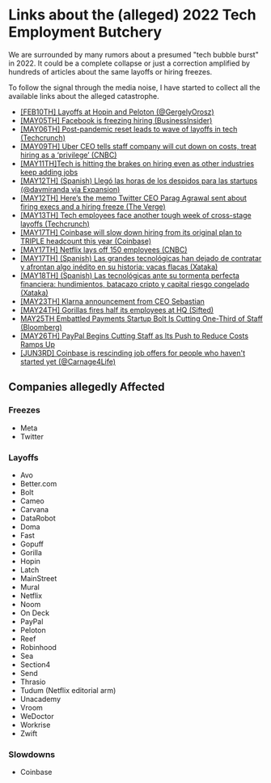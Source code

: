 # Links about the (alleged) 2022 Tech Employment Butchery

We are surrounded by many rumors about a presumed "tech bubble burst" in 2022. It could be a complete collapse or just a correction amplified by hundreds of articles about the same layoffs or hiring freezes.

To follow the signal through the media noise, I have started to collect all the available links about the alleged catastrophe.

* [[FEB10TH] Layoffs at Hopin and Peloton (@GergelyOrosz)](https://twitter.com/GergelyOrosz/status/1491855427277107202)
* [[MAY05TH] Facebook is freezing hiring (BusinessInsider)](https://www.businessinsider.com/facebook-is-freezing-hiring-heres-why-and-who-it-impacts-2022-5)
* [[MAY06TH] Post-pandemic reset leads to wave of layoffs in tech (Techcrunch)](https://techcrunch.com/2022/05/06/startup-tech-layoffs-in-may/)
* [[MAY09TH] Uber CEO tells staff company will cut down on costs, treat hiring as a ‘privilege’ (CNBC)](https://www.cnbc.com/2022/05/09/uber-to-cut-down-on-costs-treat-hiring-as-a-privilege-ceo-email.html)
* [[MAY11TH]Tech is hitting the brakes on hiring even as other industries keep adding jobs](https://www.cnbc.com/2022/05/11/tech-layoffs-hiring-slowdown-stand-out-in-red-hot-job-market.html)
* [[MAY12TH] (Spanish) Llegó las horas de los despidos para las startups (@davmiranda via Expansion)](https://twitter.com/davmiranda/status/1524616323124408321)
* [[MAY12TH] Here’s the memo Twitter CEO Parag Agrawal sent about firing execs and a hiring freeze (The Verge)](https://www.theverge.com/2022/5/12/23068985/twitter-memo-parag-agrawal-firing-execs-hiring-freeze)
* [[MAY13TH] Tech employees face another tough week of cross-stage layoffs (Techcrunch)](https://techcrunch.com/2022/05/13/startup-tech-layoff-and-hiring-freeze-in-may/)
* [[MAY17TH] Coinbase will slow down hiring from its original plan to TRIPLE headcount this year (Coinbase)](https://blog.coinbase.com/employee-note-an-update-on-hiring-plans-507ea4e2b6cf)
* [[MAY17TH] Netflix lays off 150 employees (CNBC)](https://www.cnbc.com/2022/05/17/netflix-lays-off-150-employees-as-the-streaming-service-contends-with-big-subscriber-losses.html)
* [[MAY17TH] (Spanish) Las grandes tecnológicas han dejado de contratar y afrontan algo inédito en su historia: vacas flacas (Xataka)](https://www.xataka.com/empresas-y-economia/cada-vez-grandes-tecnologicas-congelan-contrataciones-crisis-economica-amenaza-gran-renuncia)
* [[MAY18TH] (Spanish) Las tecnológicas ante su tormenta perfecta financiera: hundimientos, batacazo cripto y capital riesgo congelado (Xataka)](https://www.xataka.com/empresas-y-economia/tecnologicas-su-tormenta-perfecta-financiera-hundimientos-batacazo-cripto-capital-riesgo-congelado)
* [[MAY23TH] Klarna announcement from CEO Sebastian](https://www.klarna.com/uk/blog/company-announcement-from-ceo-sebastian/)
* [[MAY24TH] Gorillas fires half its employees at HQ (Sifted)](https://sifted.eu/articles/gorillas-fires-employees/)
* [MAY25TH Embattled Payments Startup Bolt Is Cutting One-Third of Staff (Bloomberg)](https://www.bloomberg.com/news/articles/2022-05-25/bolt-layoffs-hit-fintech-startup?sref=DtF0tJD5)
* [[MAY26TH] PayPal Begins Cutting Staff as Its Push to Reduce Costs Ramps Up](https://www.bloomberg.com/news/articles/2022-05-26/paypal-begins-cutting-staff-as-push-to-reduce-costs-ramps-up)
* [[JUN3RD] Coinbase is rescinding job offers for people who haven't started yet (@Carnage4Life)](https://twitter.com/Carnage4Life/status/1532472869334110208)


## Companies allegedly Affected

### Freezes

* Meta
* Twitter

### Layoffs

* Avo
* Better.com
* Bolt
* Cameo
* Carvana
* DataRobot
* Doma
* Fast
* Gopuff
* Gorilla
* Hopin
* Latch
* MainStreet
* Mural
* Netflix
* Noom
* On Deck
* PayPal
* Peloton
* Reef
* Robinhood
* Sea
* Section4
* Send
* Thrasio
* Tudum (Netflix editorial arm)
* Unacademy
* Vroom
* WeDoctor
* Workrise
* Zwift

### Slowdowns

* Coinbase
